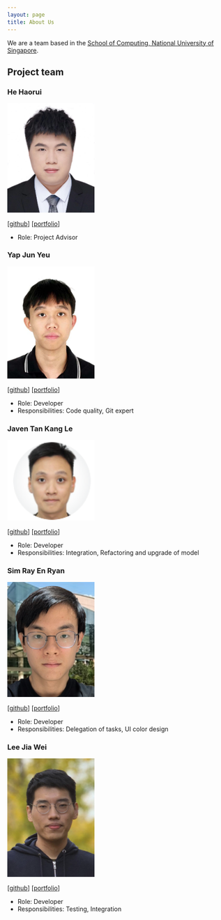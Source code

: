 ```yaml
---
layout: page
title: About Us
---
```


We are a team based in the [School of Computing, National University of Singapore](https://www.comp.nus.edu.sg).

## Project team

### He Haorui

<img src="images/feconi1024.png" width="200px">

[[github](https://github.com/feconi1024)]
[[portfolio](team/feconi1024.md)]

* Role: Project Advisor


### Yap Jun Yeu

<img src="images/yjunyeu.png" width="200px">

[[github](http://github.com/yjunyeu)]
[[portfolio](team/yjunyeu.md)]

* Role: Developer
* Responsibilities: Code quality, Git expert


### Javen Tan Kang Le

<img src="images/javentankangle.png" width="200px">

[[github](http://github.com/javentankangle)]
[[portfolio](team/javentankangle.md)]

* Role: Developer
* Responsibilities: Integration, Refactoring and upgrade of model

### Sim Ray En Ryan

<img src="images/hackari.png" width="200px">

[[github](http://github.com/hackari)]
[[portfolio](team/hackari.md)]

* Role: Developer
* Responsibilities: Delegation of tasks, UI color design

### Lee Jia Wei

<img src="images/leejiawei23.png" width="200px">

[[github](https://github.com/LeeJiaWei23)]
[[portfolio](team/leejiawei23.md)]

* Role: Developer
* Responsibilities: Testing, Integration
